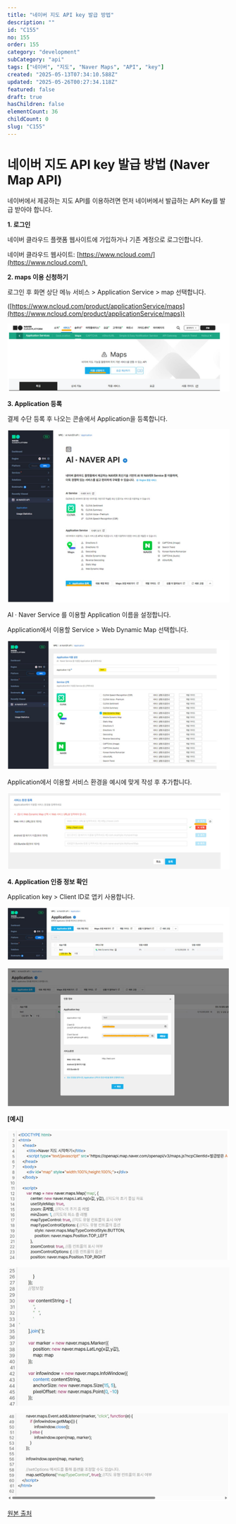 ```yaml
---
title: "네이버 지도 API key 발급 방법"
description: ""
id: "C155"
no: 155
order: 155
category: "development"
subCategory: "api"
tags: ["네이버", "지도", "Naver Maps", "API", "key"]
created: "2025-05-13T07:34:10.588Z"
updated: "2025-05-26T00:27:34.118Z"
featured: false
draft: true
hasChildren: false
elementCount: 36
childCount: 0
slug: "C155"
---
```


# 네이버 지도 API key 발급 방법 (Naver Map API)



네이버에서 제공하는 지도 API를 이용하려면 먼저 네이버에서 발급하는 API Key를 발급 받아야 합니다.  

**1. 로그인**

네이버 클라우드 플랫폼 웹사이트에 가입하거나 기존 계정으로 로그인합니다.

네이버 클라우드 웹사이트: [https://www.ncloud.com/](https://www.ncloud.com/) 



**2. maps 이용 신청하기**

로그인 후 화면 상단 메뉴 서비스 > Application Service > map 선택합니다.  

([https://www.ncloud.com/product/applicationService/maps](https://www.ncloud.com/product/applicationService/maps))

  

![file](/images/d68c031da779cdf311bd50daf23c8b34.jpg)



**3. Application 등록**

결제 수단 등록 후 나오는 콘솔에서 Application을 등록합니다.

![file](/images/03d28e718183b5a2b9bddbfe1d7bf588.jpg)



AI · Naver Service 를 이용할 Application 이름을 설정합니다.

Application에서 이용할 Service > Web Dynamic Map 선택합니다.

![file](/images/4d87cb0ddf1b8239fe63444b9c8a95ac.jpg)



Application에서 이용할 서비스 환경을 예시에 맞게 작성 후 추가합니다.

![file](/images/a66801b3a626d723c302c3700206e436.jpg)



**4. Application 인증 정보 확인**

Application key > Client ID로 앱키 사용합니다.

![file](/images/ad9aad2a618f69cb39c25870be51c8b1.jpg)

![file](/images/0e2497101dd908c13910a62c44628d09.jpg)



**[예시]**

![file](/images/24ba6102cb36633c7dbb5afb34f65c13.jpg)

![file](/images/7650300ce685ace3ea437c5f2e6b8371.jpg)

![file](/images/754d3592bca032577a5c0dc346821057.jpg)



[원본 출처](https://www.designkits.co.kr/blog/know-how/NAVER-MAP-API?srsltid=AfmBOoqA5P01Ztk2K3uVrxa6VuHn7QkKqr_WXm1n90q2xvtalqY7IfJO)
